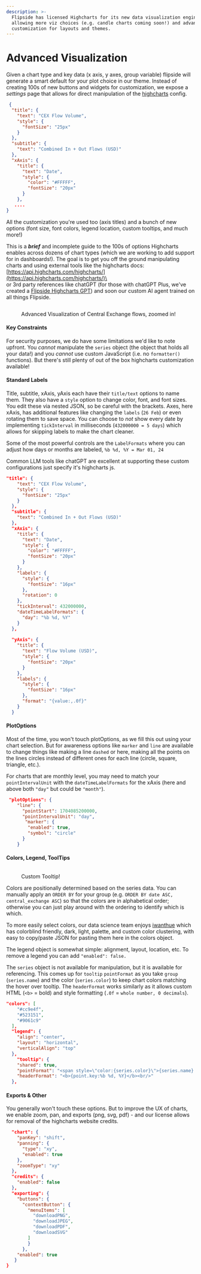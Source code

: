 ```yaml
---
description: >-
  Flipside has licensed Highcharts for its new data visualization engine,
  allowing more viz choices (e.g. candle charts coming soon!) and advanced user
  customization for layouts and themes.
---
```


# Advanced Visualization

Given a chart type and key data (x axis, y axes, group variable) flipside will generate a smart default for your plot choice in our theme. Instead of creating 100s of new buttons and widgets for customization, we expose a _settings_ page that allows for direct manipulation of the [highcharts](https://api.highcharts.com/highcharts/) config.&#x20;

```json
 {
  "title": {
    "text": "CEX Flow Volume",
    "style": {
      "fontSize": "25px"
    }
  },
  "subtitle": {
    "text": "Combined In + Out Flows (USD)"
  },
  "xAxis": {
    "title": {
      "text": "Date",
      "style": {
        "color": "#FFFFF",
        "fontSize": "20px"
      }
    },
   ....
}
```

All the customization you're used too (axis titles) and a bunch of new options (font size, font colors, legend location, custom tooltips, and much more!)&#x20;

This is a _**brief**_ and incomplete guide to the 100s of options Highcharts enables across dozens of chart types (which we are working to add support for in dashboards!). The goal is to get you off the ground manipulating charts and using external tools like the highcharts docs: [https://api.highcharts.com/highcharts/](https://api.highcharts.com/highcharts/)\
\
or 3rd party references like chatGPT (for those with chatGPT Plus, we've created a [Flipside Highcharts GPT](https://chat.openai.com/g/g-83LLq5yLi-highcharts-configurator)) and soon our custom AI agent trained on all things Flipside.



<figure><img src="../../../../../.gitbook/assets/Screenshot 2024-07-22 at 12.43.31 PM.png" alt=""><figcaption><p>Advanced Visualization of Central Exchange flows, zoomed in!</p></figcaption></figure>

#### Key Constraints&#x20;

For security purposes, we do have some limitations we'd like to note upfront. You _cannot_ manipulate the `series` object (the object that holds all your data!) and you _cannot_ use custom JavaScript (i.e. no `formatter()` functions). But there's still plenty of out of the box highcharts customization available!

#### Standard Labels

Title, subtitle, xAxis, yAxis each have their `title/text` options to name them. They also have a `style` option to change color, font, and font sizes. You edit these via nested JSON, so be careful with the brackets. Axes, here xAxis, has additional features like changing the `labels` (`26 Feb`) or even rotating them to save space. You can choose to _not_ show every date by implementing `tickInterval` in milliseconds (`432000000 = 5 days`) which allows for skipping labels to make the chart cleaner.

Some of the most powerful controls are the `LabelFormats` where you can adjust how days or months are labeled, `%b %d, %Y = Mar 01, 24`&#x20;

Common LLM tools like chatGPT are excellent at supporting these custom configurations just specify it's highcharts js.

```json
"title": {
    "text": "CEX Flow Volume",
    "style": {
      "fontSize": "25px"
    }
  },
  "subtitle": {
    "text": "Combined In + Out Flows (USD)"
  },
  "xAxis": {
    "title": {
      "text": "Date",
      "style": {
        "color": "#FFFFF",
        "fontSize": "20px"
      }
    },
    "labels": {
      "style": {
        "fontSize": "16px"
      },
      "rotation": 0
    },
    "tickInterval": 432000000,
    "dateTimeLabelFormats": {
      "day": "%b %d, %Y"
    }
  },
 
  "yAxis": {
    "title": {
      "text": "Flow Volume (USD)",
      "style": {
        "fontSize": "20px"
      }
    },
    "labels": {
      "style": {
        "fontSize": "16px"
      },
      "format": "{value:,.0f}"
    }
  }
```

#### PlotOptions

Most of the time, you won't touch plotOptions, as we fill this out using your chart selection. But for awareness options like `marker` and `line` are available to change things like making a line `dashed` or here, making all the points on the lines circles instead of different ones for each line (circle, square, triangle, etc.).

For charts that are monthly level, you may need to match your `pointIntervalUnit` with the `dateTimeLabelFormats` for the xAxis (here and above both `"day"` but could be `"month"`).

```json
 "plotOptions": {
    "line": {
      "pointStart": 1704085200000,
      "pointIntervalUnit": "day",
       "marker": {
        "enabled": true,
        "symbol": "circle"  
      }
    }
```

#### Colors, Legend, ToolTips

<figure><img src="../../../../../.gitbook/assets/Screenshot 2024-07-22 at 12.46.07 PM.png" alt=""><figcaption><p>Custom Tooltip!</p></figcaption></figure>

Colors are positionally determined based on the series data. You can manually apply an `ORDER BY` for your group (e.g. `ORDER BY date ASC, central_exchange ASC`) so that the colors are in alphabetical order; otherwise you can just play around with the ordering to identify which is which.

To more easily select colors, our data science team enjoys [iwanthue](https://medialab.github.io/iwanthue/) which has colorblind friendly, dark, light, palette, and custom color clustering, with easy to copy/paste JSON for pasting them here in the colors object.

The legend object is somewhat simple: alignment, layout, location, etc. To remove a legend you can add `"enabled": false.`

The `series` object is not available for manipulation, but it is available for referencing. This comes up for `tooltip`  `pointFormat` as you take `group` (`series.name`) and the color (`series.color`) to keep chart colors matching the hover over tooltip. The `headerFormat` works similarly as it allows custom HTML (`<b>` = bold) and style formatting (`.0f` = `whole number, 0 decimals`).

```json
"colors": [
    "#cc9e4f",
    "#523151",
    "#9061c9" 
  ],
  "legend": {
    "align": "center",
    "layout": "horizontal",
    "verticalAlign": "top"
  },
    "tooltip": {
    "shared": true,
    "pointFormat": "<span style=\"color:{series.color}\">{series.name}: {point.y:,.0f}</span><br/>",
    "headerFormat": "<b>{point.key:%b %d, %Y}</b><br/>"
  },
```

#### Exports & Other

You generally won't touch these options. But to improve the UX of charts, we enable zoom, pan, and exports (png, svg, pdf) - and our license allows for removal of the highcharts website credits.

```json
  "chart": {
    "panKey": "shift",
    "panning": {
      "type": "xy",
      "enabled": true
    },
    "zoomType": "xy"
  },
  "credits": {
    "enabled": false
  },
  "exporting": {
    "buttons": {
      "contextButton": {
        "menuItems": [
          "downloadPNG",
          "downloadJPEG",
          "downloadPDF",
          "downloadSVG"
        ]
        }
      },
    "enabled": true
   }
}
```
